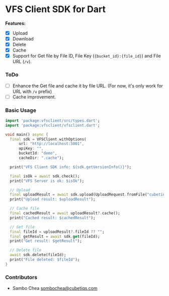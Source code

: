 # VFS Client SDK for Dart

**Features:**

-   [x] Upload
-   [x] Download
-   [x] Delete
-   [x] Cache
-   [x] Support for Get file by File ID, File Key (`{bucket_id}:{file_id}`) and File URL (`/v`).

### ToDo

-   [ ] Enhance the Get file and cache it by file URL. (For now, it's only work for URL with `/v` prefix)
-   [ ] Cache improvement.

### Basic Usage

```dart
import 'package:vfsclient/src/types.dart';
import 'package:vfsclient/vfsclient.dart';

void main() async {
  final sdk = VFSClient.withOptions(
      url: "http://localhost:5001",
      apiKey: "",
      bucketId: "demo",
      cacheDir: ".cache");

  print("VFS Client SDK info: ${sdk.getVersionInfo()}");

  final isOk = await sdk.check();
  print("VFS Server is ok: $isOk");

  // Upload
  final uploadResult = await sdk.upload(UploadRequest.fromFile("cubetiq.jpeg"));
  print("Upload result: $uploadResult");

  // Cache file
  final cachedResult = await uploadResult?.cache();
  print("Cached result: $cachedResult");

  // Get file
  final fileId = uploadResult?.fileId ?? "";
  final getResult = await sdk.get(fileId);
  print("Get result: $getResult");

  // Delete file
  await sdk.delete(fileId);
  print("File deleted: $fileId");
}
```

### Contributors

-   Sambo Chea <sombochea@cubetiqs.com>
